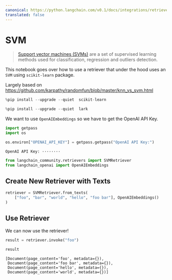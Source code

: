 ```yaml
---
canonical: https://python.langchain.com/v0.1/docs/integrations/retrievers/svm
translated: false
---
```


# SVM

>[Support vector machines (SVMs)](https://scikit-learn.org/stable/modules/svm.html#support-vector-machines) are a set of supervised learning methods used for classification, regression and outliers detection.

This notebook goes over how to use a retriever that under the hood uses an `SVM` using `scikit-learn` package.

Largely based on https://github.com/karpathy/randomfun/blob/master/knn_vs_svm.html

```python
%pip install --upgrade --quiet  scikit-learn
```

```python
%pip install --upgrade --quiet  lark
```

We want to use `OpenAIEmbeddings` so we have to get the OpenAI API Key.

```python
import getpass
import os

os.environ["OPENAI_API_KEY"] = getpass.getpass("OpenAI API Key:")
```

```output
OpenAI API Key: ········
```

```python
from langchain_community.retrievers import SVMRetriever
from langchain_openai import OpenAIEmbeddings
```

## Create New Retriever with Texts

```python
retriever = SVMRetriever.from_texts(
    ["foo", "bar", "world", "hello", "foo bar"], OpenAIEmbeddings()
)
```

## Use Retriever

We can now use the retriever!

```python
result = retriever.invoke("foo")
```

```python
result
```

```output
[Document(page_content='foo', metadata={}),
 Document(page_content='foo bar', metadata={}),
 Document(page_content='hello', metadata={}),
 Document(page_content='world', metadata={})]
```